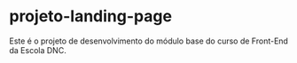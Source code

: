 # projeto-landing-page
Este é o projeto de desenvolvimento do módulo base do curso de Front-End da  Escola DNC.
